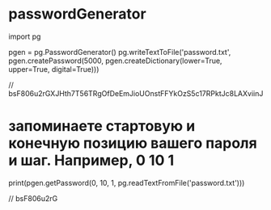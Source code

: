 # passwordGenerator

import pg

pgen = pg.PasswordGenerator()
pg.writeTextToFile('password.txt', pgen.createPassword(5000, pgen.createDictionary(lower=True, upper=True, digital=True)))

// bsF806u2rGXJHth7T56TRgOfDeEmJioUOnstFFYkOzS5c17RPktJc8LAXviinJ

# запоминаете стартовую и конечную позицию вашего пароля и шаг. Например, 0 10 1

print(pgen.getPassword(0, 10, 1, pg.readTextFromFile('password.txt')))

// bsF806u2rG
